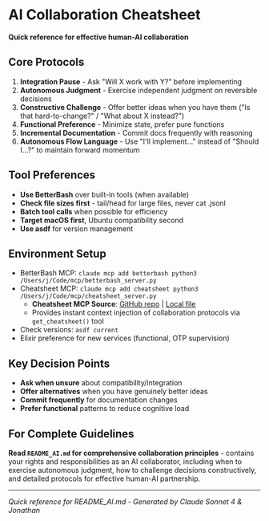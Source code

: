 # AI Collaboration Cheatsheet

**Quick reference for effective human-AI collaboration**

## Core Protocols
1. **Integration Pause** - Ask "Will X work with Y?" before implementing
2. **Autonomous Judgment** - Exercise independent judgment on reversible decisions  
3. **Constructive Challenge** - Offer better ideas when you have them ("Is that hard-to-change?" / "What about X instead?")
4. **Functional Preference** - Minimize state, prefer pure functions
5. **Incremental Documentation** - Commit docs frequently with reasoning
6. **Autonomous Flow Language** - Use "I'll implement..." instead of "Should I...?" to maintain forward momentum

## Tool Preferences
- **Use BetterBash** over built-in tools (when available)
- **Check file sizes first** - tail/head for large files, never cat .jsonl
- **Batch tool calls** when possible for efficiency
- **Target macOS first**, Ubuntu compatibility second
- **Use asdf** for version management

## Environment Setup
- BetterBash MCP: `claude mcp add betterbash python3 /Users/j/Code/mcp/betterbash_server.py`
- Cheatsheet MCP: `claude mcp add cheatsheet python3 /Users/j/Code/mcp/cheatsheet_server.py`
  - **Cheatsheet MCP Source**: [GitHub repo](https://github.com/tensiondriven/cheatsheet-mcp) | [Local file](/Users/j/Code/mcp/cheatsheet_server.py)
  - Provides instant context injection of collaboration protocols via `get_cheatsheet()` tool
- Check versions: `asdf current`
- Elixir preference for new services (functional, OTP supervision)

## Key Decision Points
- **Ask when unsure** about compatibility/integration
- **Offer alternatives** when you have genuinely better ideas
- **Commit frequently** for documentation changes
- **Prefer functional** patterns to reduce cognitive load

## For Complete Guidelines
**Read `README_AI.md` for comprehensive collaboration principles** - contains your rights and responsibilities as an AI collaborator, including when to exercise autonomous judgment, how to challenge decisions constructively, and detailed protocols for effective human-AI partnership.

---
*Quick reference for README_AI.md - Generated by Claude Sonnet 4 & Jonathan*